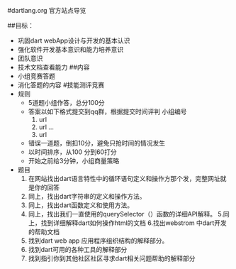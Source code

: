 #dartlang.org  官方站点导览

##目标：
- 巩固dart webApp设计与开发的基本认识
- 强化软件开发基本意识和能力培养意识
 - 团队意识
 - 技术文档查看能力
##内容
- 小组竞赛答题
- 消化答题的内容
#技能测评竞赛
- 规则
  - 5道题小组作答，总分100分
  - 答案以如下格式提交到qq群，根据提交时间评判
  小组编号 
    1. url
    2. url
      ...
    5. url
  - 错误一道题，倒扣10分，避免只抢时间的情况发生
  - 以时间排序，从100 分到60打分
  - 开始之前给3分钟，小组商量策略
- 题目
  1. 在网站找出dart语言特性中的循环语句定义和操作方那个发，完整网址就是你的回答
  2. 同上，找出dart字符串的定义和操作方法。
  3. 同上，找出dart函数定义和使用方法。
  4. 同上，找出我们一直使用的querySelector（）函数的详细API解释。
  5.同上，找到详细解释dart如何操作html的文档
  6.找出webstrom 中dart开发的帮助文档
  7. 找到dart web app 应用程序组织结构的解释部分。
  8. 找到dart可用的各种工具的解释部分
  9. 找到指引你到其他社区社区寻求dart相关问题帮助的解释部分





  



